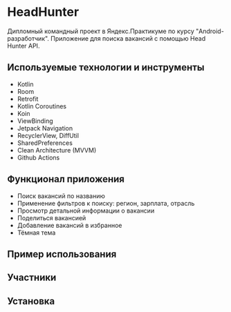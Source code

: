 # HeadHunter
Дипломный командный проект в Яндекс.Практикуме по курсу "Android-разработчик". Приложение для поиска вакансий с помощью Head Hunter API.

## Используемые технологии и инструменты
- Kotlin
- Room
- Retrofit
- Kotlin Coroutines
- Koin
- ViewBinding
- Jetpack Navigation
- RecyclerView, DiffUtil
- SharedPreferences
- Clean Architecture (MVVM)
- Github Actions

## Функционал приложения
- Поиск вакансий по названию
- Применение фильтров к поиску: регион, зарплата, отрасль
- Просмотр детальной информации о вакансии
- Поделиться вакансией
- Добавление вакансий в избранное
- Тёмная тема

## Пример использования



## Участники



## Установка

